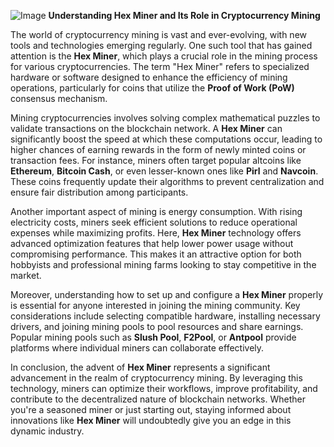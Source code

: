 
![Image](https://github.com/user-attachments/assets/31692037-0104-4703-abd1-696b6a7dd41b)
**Understanding Hex Miner and Its Role in Cryptocurrency Mining**

The world of cryptocurrency mining is vast and ever-evolving, with new tools and technologies emerging regularly. One such tool that has gained attention is the **Hex Miner**, which plays a crucial role in the mining process for various cryptocurrencies. The term "Hex Miner" refers to specialized hardware or software designed to enhance the efficiency of mining operations, particularly for coins that utilize the **Proof of Work (PoW)** consensus mechanism.

Mining cryptocurrencies involves solving complex mathematical puzzles to validate transactions on the blockchain network. A **Hex Miner** can significantly boost the speed at which these computations occur, leading to higher chances of earning rewards in the form of newly minted coins or transaction fees. For instance, miners often target popular altcoins like **Ethereum**, **Bitcoin Cash**, or even lesser-known ones like **Pirl** and **Navcoin**. These coins frequently update their algorithms to prevent centralization and ensure fair distribution among participants.

Another important aspect of mining is energy consumption. With rising electricity costs, miners seek efficient solutions to reduce operational expenses while maximizing profits. Here, **Hex Miner** technology offers advanced optimization features that help lower power usage without compromising performance. This makes it an attractive option for both hobbyists and professional mining farms looking to stay competitive in the market.

Moreover, understanding how to set up and configure a **Hex Miner** properly is essential for anyone interested in joining the mining community. Key considerations include selecting compatible hardware, installing necessary drivers, and joining mining pools to pool resources and share earnings. Popular mining pools such as **Slush Pool**, **F2Pool**, or **Antpool** provide platforms where individual miners can collaborate effectively.

In conclusion, the advent of **Hex Miner** represents a significant advancement in the realm of cryptocurrency mining. By leveraging this technology, miners can optimize their workflows, improve profitability, and contribute to the decentralized nature of blockchain networks. Whether you're a seasoned miner or just starting out, staying informed about innovations like **Hex Miner** will undoubtedly give you an edge in this dynamic industry.